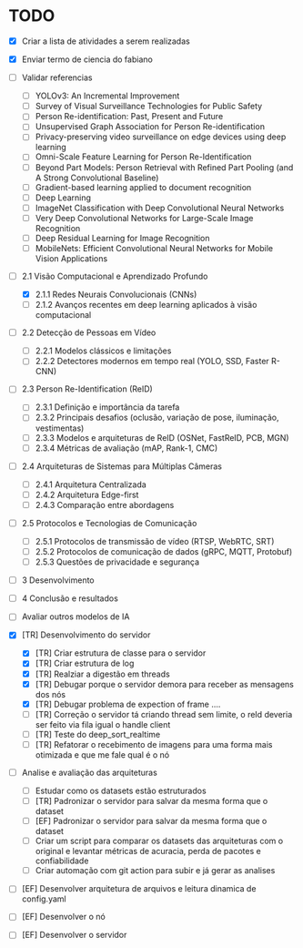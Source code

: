 # TODO

- [X] Criar a lista de atividades a serem realizadas

- [X] Enviar termo de ciencia do fabiano

- [ ] Validar referencias
  - [ ] YOLOv3: An Incremental Improvement
  - [ ] Survey of Visual Surveillance Technologies for Public Safety
  - [ ] Person Re-identification: Past, Present and Future
  - [ ] Unsupervised Graph Association for Person Re-identification
  - [ ] Privacy-preserving video surveillance on edge devices using deep learning
  - [ ] Omni-Scale Feature Learning for Person Re-Identification
  - [ ] Beyond Part Models: Person Retrieval with Refined Part Pooling (and A Strong Convolutional Baseline)
  - [ ] Gradient-based learning applied to document recognition
  - [ ] Deep Learning
  - [ ] ImageNet Classification with Deep Convolutional Neural Networks
  - [ ] Very Deep Convolutional Networks for Large-Scale Image Recognition
  - [ ] Deep Residual Learning for Image Recognition
  - [ ] MobileNets: Efficient Convolutional Neural Networks for Mobile Vision Applications

- [ ] 2.1 Visão Computacional e Aprendizado Profundo
  - [x] 2.1.1 Redes Neurais Convolucionais (CNNs)
  - [ ] 2.1.2 Avanços recentes em deep learning aplicados à visão computacional

- [ ] 2.2 Detecção de Pessoas em Vídeo
  - [ ] 2.2.1 Modelos clássicos e limitações
  - [ ] 2.2.2 Detectores modernos em tempo real (YOLO, SSD, Faster R-CNN)

- [ ] 2.3 Person Re-Identification (ReID)
  - [ ] 2.3.1 Definição e importância da tarefa
  - [ ] 2.3.2 Principais desafios (oclusão, variação de pose, iluminação, vestimentas)
  - [ ] 2.3.3 Modelos e arquiteturas de ReID (OSNet, FastReID, PCB, MGN)
  - [ ] 2.3.4 Métricas de avaliação (mAP, Rank-1, CMC)

- [ ] 2.4 Arquiteturas de Sistemas para Múltiplas Câmeras
  - [ ] 2.4.1 Arquitetura Centralizada
  - [ ] 2.4.2 Arquitetura Edge-first
  - [ ] 2.4.3 Comparação entre abordagens

- [ ] 2.5 Protocolos e Tecnologias de Comunicação
  - [ ] 2.5.1 Protocolos de transmissão de vídeo (RTSP, WebRTC, SRT)
  - [ ] 2.5.2 Protocolos de comunicação de dados (gRPC, MQTT, Protobuf)
  - [ ] 2.5.3 Questões de privacidade e segurança

- [ ] 3 Desenvolvimento

- [ ] 4 Conclusão e resultados

- [ ] Avaliar outros modelos de IA

- [x] [TR] Desenvolvimento do servidor
  - [x] [TR] Criar estrutura de classe para o servidor
  - [x] [TR] Criar estrutura de log
  - [x] [TR] Realziar a digestão em threads
  - [x] [TR] Debugar porque o servidor demora para receber as mensagens dos nós
  - [X] [TR] Debugar problema de expection of frame ....
  - [ ] [TR] Correção o servidor tá criando thread sem limite, o reId deveria ser feito via fila igual o handle client
  - [ ] [TR] Teste do deep_sort_realtime
  - [ ] [TR] Refatorar o recebimento de imagens para uma forma mais otimizada e que me fale qual é o nó

- [ ] Analise e avaliação das arquiteturas
  - [ ] Estudar como os datasets estão estruturados
  - [ ] [TR] Padronizar o servidor para salvar da mesma forma que o dataset
  - [ ] [EF] Padronizar o servidor para salvar da mesma forma que o dataset
  - [ ] Criar um script para comparar os datasets das arquiteturas com o original e levantar métricas de acuracia, perda de pacotes e confiabilidade
  - [ ] Criar automação com git action para subir e já gerar as analises

- [ ] [EF] Desenvolver arquitetura de arquivos e leitura dinamica de config.yaml
- [ ] [EF] Desenvolver o nó
- [ ] [EF] Desenvolver o servidor
